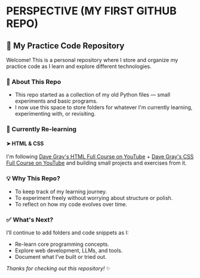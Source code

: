 # PERSPECTIVE (MY FIRST GITHUB REPO)

## 📁 My Practice Code Repository

Welcome! This is a personal repository where I store and organize my practice code as I learn and explore different technologies.

### 📌 About This Repo

- This repo started as a collection of my old Python files — small experiments and basic programs.
- I now use this space to store folders for whatever I'm currently learning, experimenting with, or revisiting.

### 🧠 Currently Re-learning

#### ➤ HTML & CSS
I'm following [Dave Gray's HTML Full Course on YouTube](https://www.youtube.com/watch?v=mJgBOIoGihA) + [Dave Gray's CSS Full Course on YouTube](https://www.youtube.com/watch?v=n4R2E7O-Ngo) and building small projects and exercises from it. 


### 💡 Why This Repo?

- To keep track of my learning journey.
- To experiment freely without worrying about structure or polish.
- To reflect on how my code evolves over time.

### ✅ What's Next?

I’ll continue to add folders and code snippets as I:
- Re-learn core programming concepts.
- Explore web development, LLMs, and tools.
- Document what I’ve built or tried out.

*Thanks for checking out this repository!* ✨
